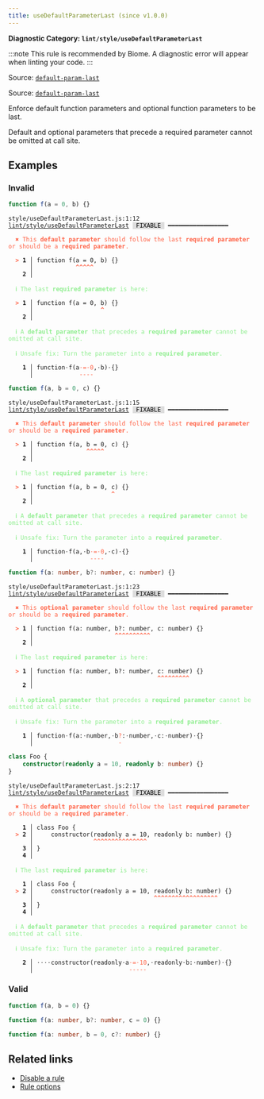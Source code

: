 ```yaml
---
title: useDefaultParameterLast (since v1.0.0)
---
```


**Diagnostic Category: `lint/style/useDefaultParameterLast`**

:::note
This rule is recommended by Biome. A diagnostic error will appear when linting your code.
:::

Source: <a href="https://eslint.org/docs/latest/rules/default-param-last" target="_blank"><code>default-param-last</code></a>

Source: <a href="https://typescript-eslint.io/rules/default-param-last" target="_blank"><code>default-param-last</code></a>

Enforce default function parameters and optional function parameters to be last.

Default and optional parameters that precede a required parameter cannot be omitted at call site.

## Examples

### Invalid

```jsx
function f(a = 0, b) {}
```

<pre class="language-text"><code class="language-text">style/useDefaultParameterLast.js:1:12 <a href="https://biomejs.dev/linter/rules/use-default-parameter-last">lint/style/useDefaultParameterLast</a> <span style="color: #000; background-color: #ddd;"> FIXABLE </span> ━━━━━━━━━━━━━━━━━

<strong><span style="color: Tomato;">  </span></strong><strong><span style="color: Tomato;">✖</span></strong> <span style="color: Tomato;">This </span><span style="color: Tomato;"><strong>default parameter</strong></span><span style="color: Tomato;"> should follow the last </span><span style="color: Tomato;"><strong>required parameter</strong></span><span style="color: Tomato;"> or should be a </span><span style="color: Tomato;"><strong>required parameter</strong></span><span style="color: Tomato;">.</span>
  
<strong><span style="color: Tomato;">  </span></strong><strong><span style="color: Tomato;">&gt;</span></strong> <strong>1 │ </strong>function f(a = 0, b) {}
   <strong>   │ </strong>           <strong><span style="color: Tomato;">^</span></strong><strong><span style="color: Tomato;">^</span></strong><strong><span style="color: Tomato;">^</span></strong><strong><span style="color: Tomato;">^</span></strong><strong><span style="color: Tomato;">^</span></strong>
    <strong>2 │ </strong>
  
<strong><span style="color: lightgreen;">  </span></strong><strong><span style="color: lightgreen;">ℹ</span></strong> <span style="color: lightgreen;">The last </span><span style="color: lightgreen;"><strong>required parameter</strong></span><span style="color: lightgreen;"> is here:</span>
  
<strong><span style="color: Tomato;">  </span></strong><strong><span style="color: Tomato;">&gt;</span></strong> <strong>1 │ </strong>function f(a = 0, b) {}
   <strong>   │ </strong>                  <strong><span style="color: Tomato;">^</span></strong>
    <strong>2 │ </strong>
  
<strong><span style="color: lightgreen;">  </span></strong><strong><span style="color: lightgreen;">ℹ</span></strong> <span style="color: lightgreen;">A </span><span style="color: lightgreen;"><strong>default parameter</strong></span><span style="color: lightgreen;"> that precedes a </span><span style="color: lightgreen;"><strong>required parameter</strong></span><span style="color: lightgreen;"> cannot be omitted at call site.</span>
  
<strong><span style="color: lightgreen;">  </span></strong><strong><span style="color: lightgreen;">ℹ</span></strong> <span style="color: lightgreen;">Unsafe fix</span><span style="color: lightgreen;">: </span><span style="color: lightgreen;">Turn the parameter into a </span><span style="color: lightgreen;"><strong>required parameter</strong></span><span style="color: lightgreen;">.</span>
  
<strong>  </strong><strong>  1 │ </strong>function<span style="opacity: 0.8;">·</span>f(a<span style="opacity: 0.8;"><span style="color: Tomato;">·</span></span><span style="color: Tomato;">=</span><span style="opacity: 0.8;"><span style="color: Tomato;">·</span></span><span style="color: Tomato;">0</span>,<span style="opacity: 0.8;">·</span>b)<span style="opacity: 0.8;">·</span>{}
<strong>  </strong><strong>    │ </strong>            <span style="color: Tomato;">-</span><span style="color: Tomato;">-</span><span style="color: Tomato;">-</span><span style="color: Tomato;">-</span>       
</code></pre>

```jsx
function f(a, b = 0, c) {}
```

<pre class="language-text"><code class="language-text">style/useDefaultParameterLast.js:1:15 <a href="https://biomejs.dev/linter/rules/use-default-parameter-last">lint/style/useDefaultParameterLast</a> <span style="color: #000; background-color: #ddd;"> FIXABLE </span> ━━━━━━━━━━━━━━━━━

<strong><span style="color: Tomato;">  </span></strong><strong><span style="color: Tomato;">✖</span></strong> <span style="color: Tomato;">This </span><span style="color: Tomato;"><strong>default parameter</strong></span><span style="color: Tomato;"> should follow the last </span><span style="color: Tomato;"><strong>required parameter</strong></span><span style="color: Tomato;"> or should be a </span><span style="color: Tomato;"><strong>required parameter</strong></span><span style="color: Tomato;">.</span>
  
<strong><span style="color: Tomato;">  </span></strong><strong><span style="color: Tomato;">&gt;</span></strong> <strong>1 │ </strong>function f(a, b = 0, c) {}
   <strong>   │ </strong>              <strong><span style="color: Tomato;">^</span></strong><strong><span style="color: Tomato;">^</span></strong><strong><span style="color: Tomato;">^</span></strong><strong><span style="color: Tomato;">^</span></strong><strong><span style="color: Tomato;">^</span></strong>
    <strong>2 │ </strong>
  
<strong><span style="color: lightgreen;">  </span></strong><strong><span style="color: lightgreen;">ℹ</span></strong> <span style="color: lightgreen;">The last </span><span style="color: lightgreen;"><strong>required parameter</strong></span><span style="color: lightgreen;"> is here:</span>
  
<strong><span style="color: Tomato;">  </span></strong><strong><span style="color: Tomato;">&gt;</span></strong> <strong>1 │ </strong>function f(a, b = 0, c) {}
   <strong>   │ </strong>                     <strong><span style="color: Tomato;">^</span></strong>
    <strong>2 │ </strong>
  
<strong><span style="color: lightgreen;">  </span></strong><strong><span style="color: lightgreen;">ℹ</span></strong> <span style="color: lightgreen;">A </span><span style="color: lightgreen;"><strong>default parameter</strong></span><span style="color: lightgreen;"> that precedes a </span><span style="color: lightgreen;"><strong>required parameter</strong></span><span style="color: lightgreen;"> cannot be omitted at call site.</span>
  
<strong><span style="color: lightgreen;">  </span></strong><strong><span style="color: lightgreen;">ℹ</span></strong> <span style="color: lightgreen;">Unsafe fix</span><span style="color: lightgreen;">: </span><span style="color: lightgreen;">Turn the parameter into a </span><span style="color: lightgreen;"><strong>required parameter</strong></span><span style="color: lightgreen;">.</span>
  
<strong>  </strong><strong>  1 │ </strong>function<span style="opacity: 0.8;">·</span>f(a,<span style="opacity: 0.8;">·</span>b<span style="opacity: 0.8;"><span style="color: Tomato;">·</span></span><span style="color: Tomato;">=</span><span style="opacity: 0.8;"><span style="color: Tomato;">·</span></span><span style="color: Tomato;">0</span>,<span style="opacity: 0.8;">·</span>c)<span style="opacity: 0.8;">·</span>{}
<strong>  </strong><strong>    │ </strong>               <span style="color: Tomato;">-</span><span style="color: Tomato;">-</span><span style="color: Tomato;">-</span><span style="color: Tomato;">-</span>       
</code></pre>

```ts
function f(a: number, b?: number, c: number) {}
```

<pre class="language-text"><code class="language-text">style/useDefaultParameterLast.js:1:23 <a href="https://biomejs.dev/linter/rules/use-default-parameter-last">lint/style/useDefaultParameterLast</a> <span style="color: #000; background-color: #ddd;"> FIXABLE </span> ━━━━━━━━━━━━━━━━━

<strong><span style="color: Tomato;">  </span></strong><strong><span style="color: Tomato;">✖</span></strong> <span style="color: Tomato;">This </span><span style="color: Tomato;"><strong>optional parameter</strong></span><span style="color: Tomato;"> should follow the last </span><span style="color: Tomato;"><strong>required parameter</strong></span><span style="color: Tomato;"> or should be a </span><span style="color: Tomato;"><strong>required parameter</strong></span><span style="color: Tomato;">.</span>
  
<strong><span style="color: Tomato;">  </span></strong><strong><span style="color: Tomato;">&gt;</span></strong> <strong>1 │ </strong>function f(a: number, b?: number, c: number) {}
   <strong>   │ </strong>                      <strong><span style="color: Tomato;">^</span></strong><strong><span style="color: Tomato;">^</span></strong><strong><span style="color: Tomato;">^</span></strong><strong><span style="color: Tomato;">^</span></strong><strong><span style="color: Tomato;">^</span></strong><strong><span style="color: Tomato;">^</span></strong><strong><span style="color: Tomato;">^</span></strong><strong><span style="color: Tomato;">^</span></strong><strong><span style="color: Tomato;">^</span></strong><strong><span style="color: Tomato;">^</span></strong>
    <strong>2 │ </strong>
  
<strong><span style="color: lightgreen;">  </span></strong><strong><span style="color: lightgreen;">ℹ</span></strong> <span style="color: lightgreen;">The last </span><span style="color: lightgreen;"><strong>required parameter</strong></span><span style="color: lightgreen;"> is here:</span>
  
<strong><span style="color: Tomato;">  </span></strong><strong><span style="color: Tomato;">&gt;</span></strong> <strong>1 │ </strong>function f(a: number, b?: number, c: number) {}
   <strong>   │ </strong>                                  <strong><span style="color: Tomato;">^</span></strong><strong><span style="color: Tomato;">^</span></strong><strong><span style="color: Tomato;">^</span></strong><strong><span style="color: Tomato;">^</span></strong><strong><span style="color: Tomato;">^</span></strong><strong><span style="color: Tomato;">^</span></strong><strong><span style="color: Tomato;">^</span></strong><strong><span style="color: Tomato;">^</span></strong><strong><span style="color: Tomato;">^</span></strong>
    <strong>2 │ </strong>
  
<strong><span style="color: lightgreen;">  </span></strong><strong><span style="color: lightgreen;">ℹ</span></strong> <span style="color: lightgreen;">A </span><span style="color: lightgreen;"><strong>optional parameter</strong></span><span style="color: lightgreen;"> that precedes a </span><span style="color: lightgreen;"><strong>required parameter</strong></span><span style="color: lightgreen;"> cannot be omitted at call site.</span>
  
<strong><span style="color: lightgreen;">  </span></strong><strong><span style="color: lightgreen;">ℹ</span></strong> <span style="color: lightgreen;">Unsafe fix</span><span style="color: lightgreen;">: </span><span style="color: lightgreen;">Turn the parameter into a </span><span style="color: lightgreen;"><strong>required parameter</strong></span><span style="color: lightgreen;">.</span>
  
<strong>  </strong><strong>  1 │ </strong>function<span style="opacity: 0.8;">·</span>f(a:<span style="opacity: 0.8;">·</span>number,<span style="opacity: 0.8;">·</span>b<span style="color: Tomato;">?</span>:<span style="opacity: 0.8;">·</span>number,<span style="opacity: 0.8;">·</span>c:<span style="opacity: 0.8;">·</span>number)<span style="opacity: 0.8;">·</span>{}
<strong>  </strong><strong>    │ </strong>                       <span style="color: Tomato;">-</span>                       
</code></pre>

```ts
class Foo {
    constructor(readonly a = 10, readonly b: number) {}
}
```

<pre class="language-text"><code class="language-text">style/useDefaultParameterLast.js:2:17 <a href="https://biomejs.dev/linter/rules/use-default-parameter-last">lint/style/useDefaultParameterLast</a> <span style="color: #000; background-color: #ddd;"> FIXABLE </span> ━━━━━━━━━━━━━━━━━

<strong><span style="color: Tomato;">  </span></strong><strong><span style="color: Tomato;">✖</span></strong> <span style="color: Tomato;">This </span><span style="color: Tomato;"><strong>default parameter</strong></span><span style="color: Tomato;"> should follow the last </span><span style="color: Tomato;"><strong>required parameter</strong></span><span style="color: Tomato;"> or should be a </span><span style="color: Tomato;"><strong>required parameter</strong></span><span style="color: Tomato;">.</span>
  
    <strong>1 │ </strong>class Foo {
<strong><span style="color: Tomato;">  </span></strong><strong><span style="color: Tomato;">&gt;</span></strong> <strong>2 │ </strong>    constructor(readonly a = 10, readonly b: number) {}
   <strong>   │ </strong>                <strong><span style="color: Tomato;">^</span></strong><strong><span style="color: Tomato;">^</span></strong><strong><span style="color: Tomato;">^</span></strong><strong><span style="color: Tomato;">^</span></strong><strong><span style="color: Tomato;">^</span></strong><strong><span style="color: Tomato;">^</span></strong><strong><span style="color: Tomato;">^</span></strong><strong><span style="color: Tomato;">^</span></strong><strong><span style="color: Tomato;">^</span></strong><strong><span style="color: Tomato;">^</span></strong><strong><span style="color: Tomato;">^</span></strong><strong><span style="color: Tomato;">^</span></strong><strong><span style="color: Tomato;">^</span></strong><strong><span style="color: Tomato;">^</span></strong><strong><span style="color: Tomato;">^</span></strong>
    <strong>3 │ </strong>}
    <strong>4 │ </strong>
  
<strong><span style="color: lightgreen;">  </span></strong><strong><span style="color: lightgreen;">ℹ</span></strong> <span style="color: lightgreen;">The last </span><span style="color: lightgreen;"><strong>required parameter</strong></span><span style="color: lightgreen;"> is here:</span>
  
    <strong>1 │ </strong>class Foo {
<strong><span style="color: Tomato;">  </span></strong><strong><span style="color: Tomato;">&gt;</span></strong> <strong>2 │ </strong>    constructor(readonly a = 10, readonly b: number) {}
   <strong>   │ </strong>                                 <strong><span style="color: Tomato;">^</span></strong><strong><span style="color: Tomato;">^</span></strong><strong><span style="color: Tomato;">^</span></strong><strong><span style="color: Tomato;">^</span></strong><strong><span style="color: Tomato;">^</span></strong><strong><span style="color: Tomato;">^</span></strong><strong><span style="color: Tomato;">^</span></strong><strong><span style="color: Tomato;">^</span></strong><strong><span style="color: Tomato;">^</span></strong><strong><span style="color: Tomato;">^</span></strong><strong><span style="color: Tomato;">^</span></strong><strong><span style="color: Tomato;">^</span></strong><strong><span style="color: Tomato;">^</span></strong><strong><span style="color: Tomato;">^</span></strong><strong><span style="color: Tomato;">^</span></strong><strong><span style="color: Tomato;">^</span></strong><strong><span style="color: Tomato;">^</span></strong><strong><span style="color: Tomato;">^</span></strong>
    <strong>3 │ </strong>}
    <strong>4 │ </strong>
  
<strong><span style="color: lightgreen;">  </span></strong><strong><span style="color: lightgreen;">ℹ</span></strong> <span style="color: lightgreen;">A </span><span style="color: lightgreen;"><strong>default parameter</strong></span><span style="color: lightgreen;"> that precedes a </span><span style="color: lightgreen;"><strong>required parameter</strong></span><span style="color: lightgreen;"> cannot be omitted at call site.</span>
  
<strong><span style="color: lightgreen;">  </span></strong><strong><span style="color: lightgreen;">ℹ</span></strong> <span style="color: lightgreen;">Unsafe fix</span><span style="color: lightgreen;">: </span><span style="color: lightgreen;">Turn the parameter into a </span><span style="color: lightgreen;"><strong>required parameter</strong></span><span style="color: lightgreen;">.</span>
  
<strong>  </strong><strong>  2 │ </strong><span style="opacity: 0.8;">·</span><span style="opacity: 0.8;">·</span><span style="opacity: 0.8;">·</span><span style="opacity: 0.8;">·</span>constructor(readonly<span style="opacity: 0.8;">·</span>a<span style="opacity: 0.8;"><span style="color: Tomato;">·</span></span><span style="color: Tomato;">=</span><span style="opacity: 0.8;"><span style="color: Tomato;">·</span></span><span style="color: Tomato;">1</span><span style="color: Tomato;">0</span>,<span style="opacity: 0.8;">·</span>readonly<span style="opacity: 0.8;">·</span>b:<span style="opacity: 0.8;">·</span>number)<span style="opacity: 0.8;">·</span>{}
<strong>  </strong><strong>    │ </strong>                          <span style="color: Tomato;">-</span><span style="color: Tomato;">-</span><span style="color: Tomato;">-</span><span style="color: Tomato;">-</span><span style="color: Tomato;">-</span>                        
</code></pre>

### Valid

```jsx
function f(a, b = 0) {}
```

```ts
function f(a: number, b?: number, c = 0) {}
```

```ts
function f(a: number, b = 0, c?: number) {}
```

## Related links

- [Disable a rule](/linter/#disable-a-lint-rule)
- [Rule options](/linter/#rule-options)

